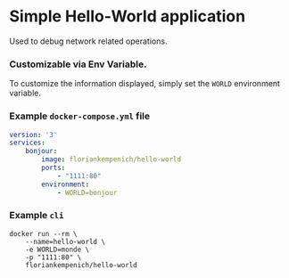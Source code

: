 # Simple Hello-World application
Used to debug network related operations.

### Customizable via Env Variable.

To customize the information displayed, simply set the `WORLD` environment variable.

### Example `docker-compose.yml` file

```yaml
version: '3'
services:
    bonjour:
        image: floriankempenich/hello-world
        ports:
            - "1111:80"
        environment:
            - WORLD=bonjour
```

### Example `cli`

```shell
docker run --rm \
    --name=hello-world \
    -e WORLD=monde \
    -p "1111:80" \
    floriankempenich/hello-world
```
